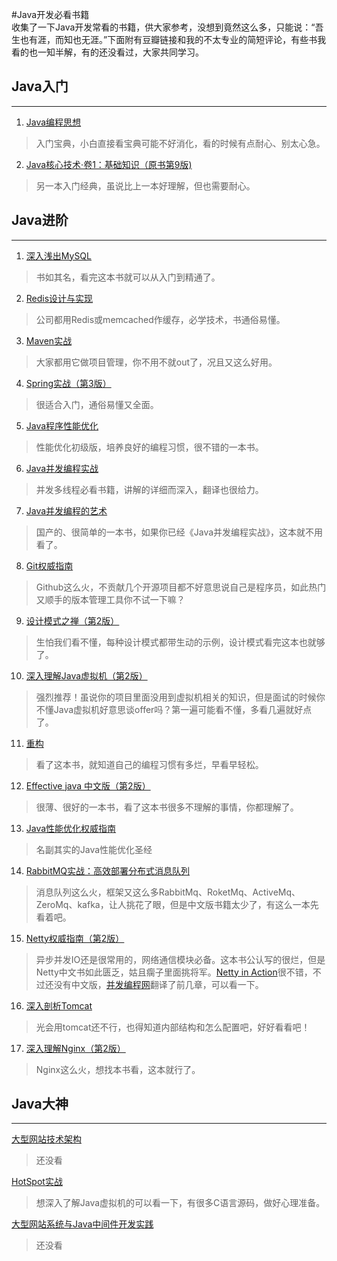 #Java开发必看书籍  
收集了一下Java开发常看的书籍，供大家参考，没想到竟然这么多，只能说：“吾生也有涯，而知也无涯。”下面附有豆瓣链接和我的不太专业的简短评论，有些书我看的也一知半解，有的还没看过，大家共同学习。
## Java入门
---
1. [Java编程思想](https://book.douban.com/subject/2130190/)  
> 入门宝典，小白直接看宝典可能不好消化，看的时候有点耐心、别太心急。



2. [Java核心技术·卷1：基础知识（原书第9版)](https://book.douban.com/subject/25762168/)  

> 另一本入门经典，虽说比上一本好理解，但也需要耐心。


## Java进阶
---

1. [深入浅出MySQL](https://book.douban.com/subject/25817684/)  
> 书如其名，看完这本书就可以从入门到精通了。  

2. [Redis设计与实现](https://book.douban.com/subject/25900156/)  
> 公司都用Redis或memcached作缓存，必学技术，书通俗易懂。



3. [Maven实战](https://book.douban.com/subject/5345682/)  
> 大家都用它做项目管理，你不用不就out了，况且又这么好用。

4. [Spring实战（第3版）](https://book.douban.com/subject/24714203/)  
> 很适合入门，通俗易懂又全面。

5. [Java程序性能优化](https://book.douban.com/subject/19969386/)  
> 性能优化初级版，培养良好的编程习惯，很不错的一本书。

6. [Java并发编程实战](https://book.douban.com/subject/10484692/)  
> 并发多线程必看书籍，讲解的详细而深入，翻译也很给力。

7. [Java并发编程的艺术](https://book.douban.com/subject/26591326/)  
> 国产的、很简单的一本书，如果你已经《Java并发编程实战》，这本就不用看了。

8. [Git权威指南](https://book.douban.com/subject/6526452/)  
> Github这么火，不贡献几个开源项目都不好意思说自己是程序员，如此热门又顺手的版本管理工具你不试一下嘛？

9. [设计模式之禅（第2版）](https://book.douban.com/subject/25843319/)  
> 生怕我们看不懂，每种设计模式都带生动的示例，设计模式看完这本也就够了。

10. [深入理解Java虚拟机（第2版）](https://book.douban.com/subject/24722612/)  
> 强烈推荐！虽说你的项目里面没用到虚拟机相关的知识，但是面试的时候你不懂Java虚拟机好意思谈offer吗？第一遍可能看不懂，多看几遍就好点了。

11. [重构](https://book.douban.com/subject/4262627/)  
> 看了这本书，就知道自己的编程习惯有多烂，早看早轻松。

12. [Effective java 中文版（第2版）](https://book.douban.com/subject/3360807/)  
> 很薄、很好的一本书，看了这本书很多不理解的事情，你都理解了。

13. [Java性能优化权威指南](https://book.douban.com/subject/25828043/)  
> 名副其实的Java性能优化圣经

14. [RabbitMQ实战：高效部署分布式消息队列](https://book.douban.com/subject/26649178/)  
> 消息队列这么火，框架又这么多RabbitMq、RoketMq、ActiveMq、ZeroMq、kafka，让人挑花了眼，但是中文版书籍太少了，有这么一本先看着吧。

15. [Netty权威指南（第2版）](https://book.douban.com/subject/26373138/)  
> 异步并发IO还是很常用的，网络通信模块必备。这本书公认写的很烂，但是Netty中文书如此匮乏，姑且瘸子里面挑将军。[Netty in Action](https://book.douban.com/subject/24700704/)很不错，不过还没有中文版，[并发编程网]()翻译了前几章，可以看一下。

16. [深入剖析Tomcat](https://book.douban.com/subject/10426640/)  
> 光会用tomcat还不行，也得知道内部结构和怎么配置吧，好好看看吧！

17. [深入理解Nginx（第2版）](https://book.douban.com/subject/26745255/)  
> Nginx这么火，想找本书看，这本就行了。


## Java大神
---

[大型网站技术架构](https://book.douban.com/subject/25723064/)  
> 还没看





[HotSpot实战](https://book.douban.com/subject/25847620/)  
> 想深入了解Java虚拟机的可以看一下，有很多C语言源码，做好心理准备。



[大型网站系统与Java中间件开发实践](https://book.douban.com/subject/25867042/)  
> 还没看



[]()  
[]()  
[]()  
[]()  
[]()  
[]()  
[]()  